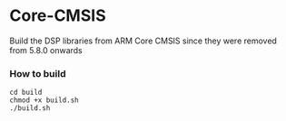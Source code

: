 # Core-CMSIS
Build the DSP libraries from ARM Core CMSIS since they were removed from 5.8.0 onwards

### How to build
```
cd build
chmod +x build.sh
./build.sh
```
